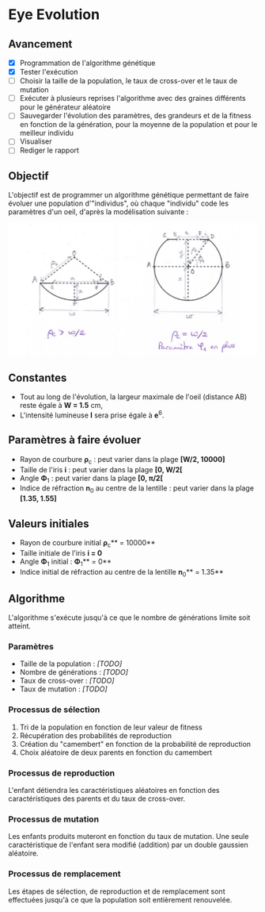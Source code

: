 # Eye Evolution

## Avancement

- [x] Programmation de l'algorithme génétique
- [x] Tester l'exécution
- [ ] Choisir la taille de la population, le taux de cross-over et le taux de mutation
- [ ] Exécuter à plusieurs reprises l'algorithme avec des graines différents pour le générateur aléatoire
- [ ] Sauvegarder l'évolution des paramètres, des grandeurs et de la fitness en fonction de la génération, pour la moyenne de la population et pour le meilleur individu
- [ ] Visualiser
- [ ] Rediger le rapport

## Objectif

L'objectif est de programmer un algorithme génétique permettant de faire évoluer une population d'"individus", où chaque "individu" code les paramètres d'un oeil, d'après la modélisation suivante :

![Modélisation](/Rapport/modelisation.png)

## Constantes

- Tout au long de l'évolution, la largeur maximale de l'oeil (distance AB) reste égale à **W = 1.5** cm,
- L'intensité lumineuse **I** sera prise égale à **e**<sup>6</sup>.

## Paramètres à faire évoluer
- Rayon de courbure **&rho;**<sub>c</sub> : peut varier dans la plage **[W/2, 10000]**
- Taille de l'iris **i** : peut varier dans la plage **[0, W/2[**
- Angle **&Phi;**<sub>1</sub> : peut varier dans la plage **[0, &pi;/2[**
- Indice de réfraction **n**<sub>0</sub> au centre de la lentille : peut varier dans la plage **[1.35, 1.55]**

## Valeurs initiales

- Rayon de courbure initial **&rho;**<sub>c</sub>** = 10000**
- Taille initiale de l'iris **i = 0**
- Angle **&Phi;**<sub>1</sub> initial : **&Phi;**<sub>1</sub>** = 0**
- Indice initial de réfraction au centre de la lentille **n**<sub>0</sub>** = 1.35**

## Algorithme

L'algorithme s'exécute jusqu'à ce que le nombre de générations limite soit atteint.

### Paramètres

- Taille de la population : *[TODO]*
- Nombre de générations : *[TODO]*
- Taux de cross-over : *[TODO]*
- Taux de mutation : *[TODO]*

### Processus de sélection

1. Tri de la population en fonction de leur valeur de fitness
2. Récupération des probabilités de reproduction
3. Création du "camembert" en fonction de la probabilité de reproduction
4. Choix aléatoire de deux parents en fonction du camembert

### Processus de reproduction

L'enfant détiendra les caractéristiques aléatoires en fonction des caractéristiques des parents et du taux de cross-over.

### Processus de mutation

Les enfants produits muteront en fonction du taux de mutation. Une seule caractéristique de l'enfant sera modifié (addition) par un double gaussien aléatoire.

### Processus de remplacement

Les étapes de sélection, de reproduction et de remplacement sont effectuées jusqu'à ce que la population soit entièrement renouvelée.